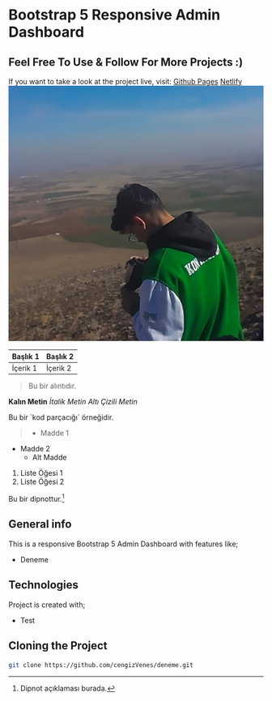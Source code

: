 # Bootstrap 5 Responsive Admin Dashboard 
## Feel Free To Use & Follow For More Projects :)

If you want to take a look at the project live, visit: 
[Github Pages](https://ahmetdogukankonuk.github.io/dashboard/)
[Netlify](https://adk-cms-dashboard.netlify.app/)
![Proje Logosu](126420672-transformed.jpeg)


| Başlık 1 | Başlık 2 |
|----------|----------|
| İçerik 1 | İçerik 2 |


> Bu bir alıntıdır.


**Kalın Metin**
*İtalik Metin*
_Altı Çizili Metin_


Bu bir \`kod parçacığı\` örneğidir.

> - Madde 1
- Madde 2
  - Alt Madde
1. Liste Öğesi 1
2. Liste Öğesi 2

Bu bir dipnottur.[^1]

[^1]: Dipnot açıklaması burada.

## General info

This is a responsive Bootstrap 5 Admin Dashboard with features like;

* Deneme

## Technologies

Project is created with;

* Test

## Cloning the Project

```bash
git clone https://github.com/cengizVenes/deneme.git
```

